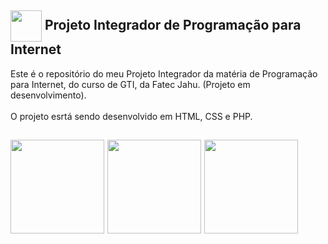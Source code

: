 
## <img src="https://cdn.jsdelivr.net/gh/devicons/devicon@latest/icons/ceylon/ceylon-plain.svg" width="50" style="vertical-align:middle;"/> Projeto Integrador de Programação para Internet

Este é o repositório do meu Projeto Integrador da matéria de Programação para Internet, do curso de GTI, da Fatec Jahu. (Projeto em desenvolvimento).
<br>
<br>
O projeto esrtá sendo desenvolvido em HTML, CSS e PHP.
<br>

## <img src="https://cdn.jsdelivr.net/gh/devicons/devicon@latest/icons/html5/html5-original-wordmark.svg"  width="150" style="vertical-align:middle;"/> <img src="https://cdn.jsdelivr.net/gh/devicons/devicon@latest/icons/css3/css3-original-wordmark.svg" width="150" style="vertical-align:middle;"/> <img src="https://cdn.jsdelivr.net/gh/devicons/devicon@latest/icons/php/php-original.svg" width="150" style="vertical-align:middle;"/>
